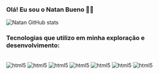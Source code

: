 ### Olá! Eu sou o Natan Bueno 🙋‍♂️

![Natan GitHub stats](https://github-readme-stats.vercel.app/api?username=Natan-Bueno&show_icons=true&theme=merko)

### Tecnologias que utilizo em minha exploração e desenvolvimento:

<div style="display: inline_block"><br/>
<img align="center" alt="html5" src = "https://img.shields.io/badge/Python-14354C?style=for-the-badge&logo=python&logoColor=white"/>
<img align="center" alt="html5" src = "https://img.shields.io/badge/Microsoft_Excel-217346?style=for-the-badge&logo=microsoft-excel&logoColor=white"/>
<img align="center" alt="html5" src = "https://img.shields.io/badge/MySQL-00000F?style=for-the-badge&logo=mysql&logoColor=white"/>
<img align="center" alt="html5" src = "https://img.shields.io/badge/PostgreSQL-316192?style=for-the-badge&logo=postgresql&logoColor=white"/>
<img align="center" alt="html5" src = "https://img.shields.io/badge/Flutter-02569B?style=for-the-badge&logo=flutter&logoColor=white"/>
<img align="center" alt="html5" src = "https://img.shields.io/badge/Microsoft_Azure-0089D6?style=for-the-badge&logo=microsoft-azure&logoColor=white"/>
<img align="center" alt="html5" src = "https://img.shields.io/badge/C-00599C?style=for-the-badge&logo=c&logoColor=white"/>
</div>
